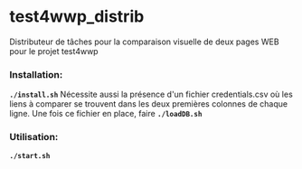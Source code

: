 # test4wwp_distrib
Distributeur de tâches pour la comparaison visuelle de deux pages WEB pour le projet test4wwp

### Installation:
**``./install.sh``**
Nécessite aussi la présence d'un fichier credentials.csv où les liens à comparer se trouvent dans les deux premières colonnes de chaque ligne.
Une fois ce fichier en place, faire **``./loadDB.sh``**

### Utilisation:
**``./start.sh``**
